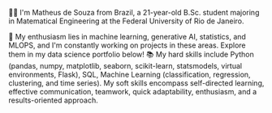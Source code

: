 
👨‍💻 I'm Matheus de Souza from Brazil, a 21-year-old B.Sc. student majoring in Matematical Engineering at the Federal University of Rio de Janeiro. 

🤩 My enthusiasm lies in machine learning, generative AI, statistics, and MLOPS, and I'm constantly working on projects in these areas. Explore them in my data science portfolio below!
📚 My hard skills include Python (pandas, numpy, matplotlib, seaborn, scikit-learn, statsmodels, virtual environments, Flask), SQL, Machine Learning (classification, regression, clustering, and time series). My soft skills encompass self-directed learning, effective communication, teamwork, quick adaptability, enthusiasm, and a results-oriented approach.

